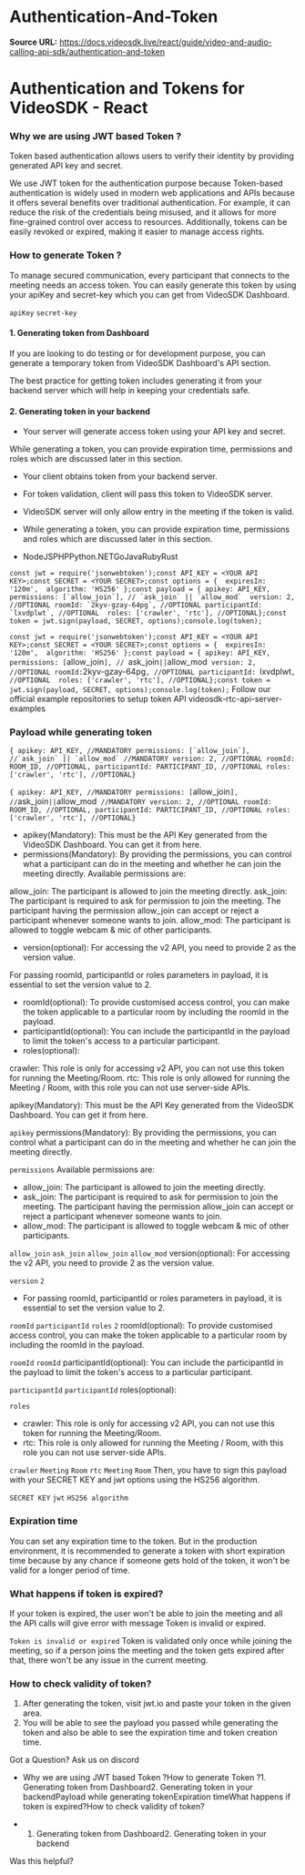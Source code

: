 # Authentication-And-Token

**Source URL:** https://docs.videosdk.live/react/guide/video-and-audio-calling-api-sdk/authentication-and-token

# Authentication and Tokens for VideoSDK - React

### Why we are using JWT based Token ?​

Token based authentication allows users to verify their identity by providing generated API key and secret.

We use JWT token for the authentication purpose because Token-based authentication is widely used in modern web applications and APIs because it offers several benefits over traditional authentication. For example, it can reduce the risk of the credentials being misused, and it allows for more fine-grained control over access to resources. Additionally, tokens can be easily revoked or expired, making it easier to manage access rights.

### How to generate Token ?​

To manage secured communication, every participant that connects to the meeting needs an access token. You can easily generate this token by using your apiKey and secret-key which you can get from VideoSDK Dashboard.

`apiKey`
`secret-key`
#### 1. Generating token from Dashboard​

If you are looking to do testing or for development purpose, you can generate a temporary token from VideoSDK Dashboard's API section.

The best practice for getting token includes generating it from your backend server which will help in keeping your credentials safe.

#### 2. Generating token in your backend​

- Your server will generate access token using your API key and secret.

While generating a token, you can provide expiration time, permissions and roles which are discussed later in this section.
- Your client obtains token from your backend server.
- For token validation, client will pass this token to VideoSDK server.
- VideoSDK server will only allow entry in the meeting if the token is valid.

- While generating a token, you can provide expiration time, permissions and roles which are discussed later in this section.

- NodeJSPHPPython.NETGoJavaRubyRust

```
const jwt = require('jsonwebtoken');const API_KEY = <YOUR API KEY>;const SECRET = <YOUR SECRET>;const options = {  expiresIn: '120m',  algorithm: 'HS256' };const payload = { apikey: API_KEY, permissions: [`allow_join`], // `ask_join` || `allow_mod`  version: 2, //OPTIONAL roomId: `2kyv-gzay-64pg`, //OPTIONAL participantId: `lxvdplwt`, //OPTIONAL  roles: ['crawler', 'rtc'], //OPTIONAL};const token = jwt.sign(payload, SECRET, options);console.log(token);
```

`const jwt = require('jsonwebtoken');const API_KEY = <YOUR API KEY>;const SECRET = <YOUR SECRET>;const options = {  expiresIn: '120m',  algorithm: 'HS256' };const payload = { apikey: API_KEY, permissions: [`allow_join`], // `ask_join` || `allow_mod`  version: 2, //OPTIONAL roomId: `2kyv-gzay-64pg`, //OPTIONAL participantId: `lxvdplwt`, //OPTIONAL  roles: ['crawler', 'rtc'], //OPTIONAL};const token = jwt.sign(payload, SECRET, options);console.log(token);`
Follow our official example repositories to setup token API videosdk-rtc-api-server-examples

### Payload while generating token​

```
{ apikey: API_KEY, //MANDATORY permissions: [`allow_join`], //`ask_join` || `allow_mod` //MANDATORY version: 2, //OPTIONAL roomId: ROOM_ID, //OPTIONAL, participantId: PARTICIPANT_ID, //OPTIONAL roles: ['crawler', 'rtc'], //OPTIONAL}
```

`{ apikey: API_KEY, //MANDATORY permissions: [`allow_join`], //`ask_join` || `allow_mod` //MANDATORY version: 2, //OPTIONAL roomId: ROOM_ID, //OPTIONAL, participantId: PARTICIPANT_ID, //OPTIONAL roles: ['crawler', 'rtc'], //OPTIONAL}`
- apikey(Mandatory): This must be the API Key generated from the VideoSDK Dashboard. You can get it from here.
- permissions(Mandatory): By providing the permissions, you can control what a participant can do in the meeting and whether he can join the meeting directly.
Available permissions are:

allow_join: The participant is allowed to join the meeting directly.
ask_join: The participant is required to ask for permission to join the meeting. The participant having the permission allow_join can accept or reject a participant whenever someone wants to join.
allow_mod: The participant is allowed to toggle webcam & mic of other participants.
- version(optional): For accessing the v2 API, you need to provide 2 as the version value.

For passing roomId, participantId or roles parameters in payload, it is essential to set the version value to 2.
- roomId(optional): To provide customised access control, you can make the token applicable to a particular room by including the roomId in the payload.
- participantId(optional): You can include the participantId in the payload to limit the token's access to a particular participant.
- roles(optional):

crawler: This role is only for accessing v2 API, you can not use this token for running the Meeting/Room.
rtc: This role is only allowed for running the Meeting / Room, with this role you can not use server-side APIs.

apikey(Mandatory): This must be the API Key generated from the VideoSDK Dashboard. You can get it from here.

`apikey`
permissions(Mandatory): By providing the permissions, you can control what a participant can do in the meeting and whether he can join the meeting directly.

`permissions`
Available permissions are:

- allow_join: The participant is allowed to join the meeting directly.
- ask_join: The participant is required to ask for permission to join the meeting. The participant having the permission allow_join can accept or reject a participant whenever someone wants to join.
- allow_mod: The participant is allowed to toggle webcam & mic of other participants.

`allow_join`
`ask_join`
`allow_join`
`allow_mod`
version(optional): For accessing the v2 API, you need to provide 2 as the version value.

`version`
`2`
- For passing roomId, participantId or roles parameters in payload, it is essential to set the version value to 2.

`roomId`
`participantId`
`roles`
`2`
roomId(optional): To provide customised access control, you can make the token applicable to a particular room by including the roomId in the payload.

`roomId`
`roomId`
participantId(optional): You can include the participantId in the payload to limit the token's access to a particular participant.

`participantId`
`participantId`
roles(optional):

`roles`
- crawler: This role is only for accessing v2 API, you can not use this token for running the Meeting/Room.
- rtc: This role is only allowed for running the Meeting / Room, with this role you can not use server-side APIs.

`crawler`
`Meeting`
`Room`
`rtc`
`Meeting`
`Room`
Then, you have to sign this payload with your SECRET KEY and jwt options using the HS256 algorithm.

`SECRET KEY`
`jwt`
`HS256 algorithm`
### Expiration time​

You can set any expiration time to the token. But in the production environment, it is recommended to generate a token with short expiration time because by any chance if someone gets hold of the token, it won't be valid for a longer period of time.

### What happens if token is expired?​

If your token is expired, the user won't be able to join the meeting and all the API calls will give error with message Token is invalid or expired.

`Token is invalid or expired`
Token is validated only once while joining the meeting, so if a person joins the meeting and the token gets expired after that, there won't be any issue in the current meeting.

### How to check validity of token?​

1. After generating the token, visit jwt.io and paste your token in the given area.
1. You will be able to see the payload you passed while generating the token and also be able to see the expiration time and token creation time.

Got a Question? Ask us on discord

- Why we are using JWT based Token ?How to generate Token ?1. Generating token from Dashboard2. Generating token in your backendPayload while generating tokenExpiration timeWhat happens if token is expired?How to check validity of token?

- 1. Generating token from Dashboard2. Generating token in your backend

Was this helpful?
